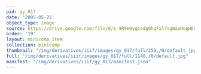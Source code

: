 ```yaml
---
pid: gy_017
date: '2005-05-25'
object_type: image
source: https://drive.google.com/file/d/1-9R9H0vqCedgQhqFxl7sgWaoHogHEnRP/view?usp=drive_link
order: '19'
layout: minicomp_item
collection: minicomp
thumbnail: "/img/derivatives/iiif/images/gy_017/full/250,/0/default.jpg"
full: "/img/derivatives/iiif/images/gy_017/full/1140,/0/default.jpg"
manifest: "/img/derivatives/iiif/gy_017/manifest.json"
---
```

